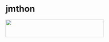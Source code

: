 # jmthon

<p align="left"><a href="https://heroku.com/deploy?template=https://github.com/hym2002/roz"> <img src="https://img.shields.io/badge/Deploy%20To%20Heroku-purple?style=for-the-badge&logo=heroku" width="320" height="58.45"/></a></p>
